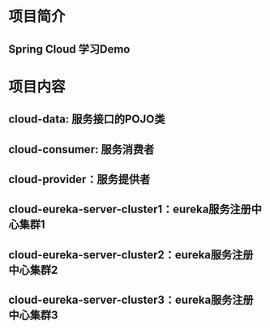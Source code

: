 # 项目简介
## Spring Cloud 学习Demo
# 项目内容
## cloud-data: 服务接口的POJO类
## cloud-consumer: 服务消费者
## cloud-provider：服务提供者
## cloud-eureka-server-cluster1：eureka服务注册中心集群1
## cloud-eureka-server-cluster2：eureka服务注册中心集群2
## cloud-eureka-server-cluster3：eureka服务注册中心集群3
